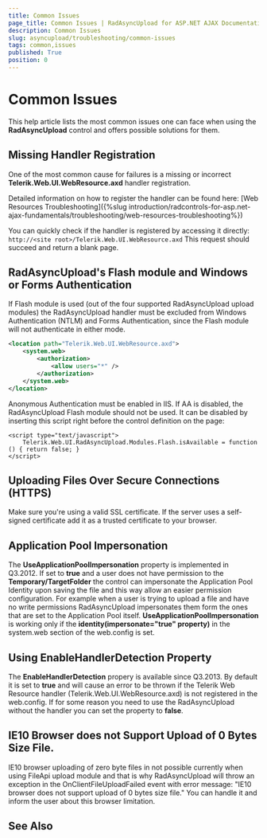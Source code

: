 ```yaml
---
title: Common Issues
page_title: Common Issues | RadAsyncUpload for ASP.NET AJAX Documentation
description: Common Issues
slug: asyncupload/troubleshooting/common-issues
tags: common,issues
published: True
position: 0
---
```


# Common Issues

This help article lists the most common issues one can face when using the **RadAsyncUpload** control and offers possible solutions for them.


##  Missing Handler Registration

One of the most common cause for failures is a missing or incorrect **Telerik.Web.UI.WebResource.axd** handler registration.

Detailed information on how to register the handler can be found here: [Web Resources Troubleshooting]({%slug introduction/radcontrols-for-asp.net-ajax-fundamentals/troubleshooting/web-resources-troubleshooting%})

You can quickly check if the handler is registered by accessing it directly: `http://<site root>/Telerik.Web.UI.WebResource.axd` This request should succeed and return a blank page.

## RadAsyncUpload's Flash module and Windows or Forms Authentication

If Flash module is used (out of the four supported RadAsyncUpload upload modules) the RadAsyncUpload handler must be excluded from Windows Authentication (NTLM) and Forms Authentication, since the Flash module will not authenticate in either mode.	


````XML
<location path="Telerik.Web.UI.WebResource.axd">   
    <system.web>       
        <authorization>
            <allow users="*" />       
        </authorization>   
    </system.web>
</location> 
````

Anonymous Authentication must be enabled in IIS. If AA is disabled, the RadAsyncUpload Flash module should not be used. It can be disabled by inserting this script right before the control definition on the page:


````ASP.NET
<script type="text/javascript">
    Telerik.Web.UI.RadAsyncUpload.Modules.Flash.isAvailable = function () { return false; }
</script> 
````

## Uploading Files Over Secure Connections (HTTPS)

Make sure you're using a valid SSL certificate. If the server uses a self-signed certificate add it as a trusted certificate to your browser.

## Application Pool Impersonation

The **UseApplicationPoolImpersonation** property is implemented in Q3.2012. If set to **true** and a user does not have permission to the **Temporary/TargetFolder** the control can impersonate the Application Pool Identity upon saving the file and this way allow an easier permission configuration. For example when a user is trying to upload a file and have no write permissions RadAsyncUpload impersonates them form the ones that are set to the Application Pool itself. **UseApplicationPoolImpersonation** is working only if the **identity(impersonate="true" property)** in the system.web section of the web.config is set. 

## Using EnableHandlerDetection Property

The **EnableHandlerDetection** propery is available since Q3.2013. By default it is set to **true** and will cause an error to be thrown if the Telerik Web Resource handler (Telerik.Web.UI.WebResource.axd) is not registered in the web.config. If for some reason you need to use the RadAsyncUpload without the handler you can set the property to **false**.

## IE10 Browser does not Support Upload of 0 Bytes Size File.

IE10 browser uploading of zero byte files in not possible currently when using FileApi upload module and that is why RadAsyncUpload will throw an exception in the OnClientFileUploadFailed event with error message: "IE10 browser does not support upload of 0 bytes size file." You can handle it and inform the user about this browser limitation.


## See Also
